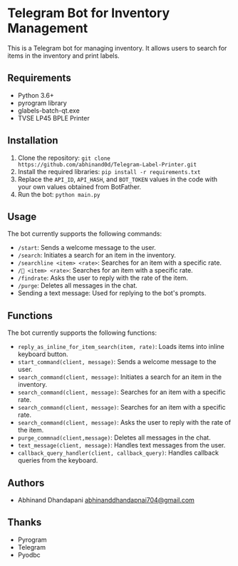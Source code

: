 # Telegram Bot for Inventory Management

This is a Telegram bot for managing inventory. It allows users to search for items in the inventory and print labels.

## Requirements
* Python 3.6+
* pyrogram library
* glabels-batch-qt.exe
* TVSE LP45 BPLE Printer

## Installation

1. Clone the repository: `git clone https://github.com/abhinand0d/Telegram-Label-Printer.git`
2. Install the required libraries: `pip install -r requirements.txt`
3. Replace the `API_ID`, `API_HASH`, and `BOT_TOKEN` values in the code with your own values obtained from BotFather.
4. Run the bot: `python main.py`

## Usage

The bot currently supports the following commands:

* `/start`: Sends a welcome message to the user.
* `/search`: Initiates a search for an item in the inventory.
* `/searchline <item> <rate>`: Searches for an item with a specific rate.
* `/🔎 <item> <rate>`: Searches for an item with a specific rate.
* `/findrate`: Asks the user to reply with the rate of the item.
* `/purge`: Deletes all messages in the chat.
* Sending a text message: Used for replying to the bot's prompts.

## Functions

The bot currently supports the following functions:

* `reply_as_inline_for_item_search(item, rate)`: Loads items into inline keyboard button.
* `start_command(client, message)`: Sends a welcome message to the user.
* `search_command(client, message)`: Initiates a search for an item in the inventory.
* `search_command(client, message)`: Searches for an item with a specific rate.
* `search_command(client, message)`: Searches for an item with a specific rate.
* `search_command(client, message)`: Asks the user to reply with the rate of the item.
* `purge_commnad(client,message)`: Deletes all messages in the chat.
* `text_message(client, message)`: Handles text messages from the user.
* `callback_query_handler(client, callback_query)`: Handles callback queries from the keyboard.

## Authors

* Abhinand Dhandapani <abhinanddhandapnai704@gmail.com>

## Thanks
- Pyrogram
- Telegram
- Pyodbc
